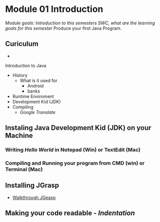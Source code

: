 # Module 01 Introduction

_Module goals: Introduction to this semesters SWC, what are the learning goals for this semester_
Produce your first Java Program.

## Curiculum
* 

Introduction to Java

* History
   * What is it used for
      * Android
      * banks
* Runtime Enviroment
* Development Kid (JDK)
 * Compiling
    * _Google Translate_

## Instaling Java Development Kid (JDK) on your Machine

### Writing _Hello World_ in Notepad (Win) or TextEdit (Mac)

### Compiling and Running your program from CMD (win) or Terminal (Mac)

## Installing JGrasp

* [Walkthrough JGeasp](https://www.youtube.com/watch?v=DHICqIYV33k)


## Making your code readable - _Indentation_
